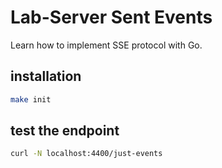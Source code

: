 # Lab-Server Sent Events
Learn how to implement SSE protocol with Go.

## installation
```bash
make init
```

## test the endpoint
```bash
curl -N localhost:4400/just-events
```
